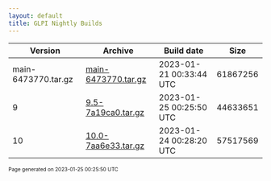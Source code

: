 ```yaml
---
layout: default
title: GLPI Nightly Builds
---
```


Version|Archive|Build date|Size
---|---|---|---
main-6473770.tar.gz|[main-6473770.tar.gz](main-6473770.tar.gz)|2023-01-21 00:33:44 UTC|61867256
9|[9.5-7a19ca0.tar.gz](9.5-7a19ca0.tar.gz)|2023-01-25 00:25:50 UTC|44633651
10|[10.0-7aa6e33.tar.gz](10.0-7aa6e33.tar.gz)|2023-01-24 00:28:20 UTC|57517569

<font size="1">Page generated on 2023-01-25 00:25:50 UTC</font>
